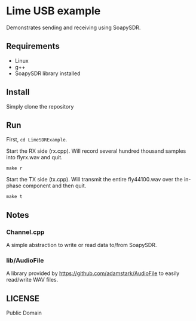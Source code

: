 # Lime USB example

Demonstrates sending and receiving using SoapySDR.

## Requirements

- Linux
- g++
- SoapySDR library installed

## Install

Simply clone the repository

## Run

First, `cd LimeSDRExample`.

Start the RX side (rx.cpp). Will record several hundred thousand samples into flyrx.wav and quit.

```
make r
```

Start the TX side (tx.cpp). Will transmit the entire fly44100.wav over the in-phase component and then quit.

```
make t
```

## Notes

### Channel.cpp

A simple abstraction to write or read data to/from SoapySDR.

### lib/AudioFile

A library provided by https://github.com/adamstark/AudioFile to easily read/write WAV files.

## LICENSE

Public Domain
